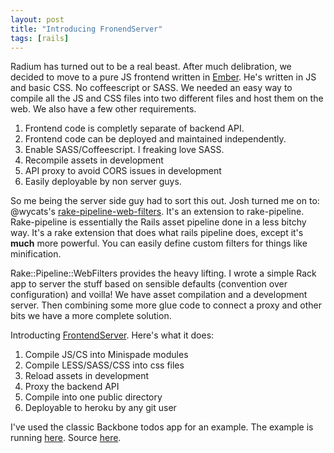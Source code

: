 ```yaml
---
layout: post
title: "Introducing FronendServer"
tags: [rails]
---
```


Radium has turned out to be a real beast. After much delibration, we
decided to move to a pure JS frontend written in
[Ember](http://emberjs.com). He's written in JS and basic CSS. No
coffeescript or SASS. We needed an easy way to compile all the JS and
CSS files into two different files and host them on the web. We also
have a few other requirements.

1. Frontend code is completly separate of backend API.
2. Frontend code can be deployed and maintained independently.
3. Enable SASS/Coffeescript. I freaking love SASS.
4. Recompile assets in development
5. API proxy to avoid CORS issues in development
6. Easily deployable by non server guys.

So me being the server side guy had to sort this out. Josh turned me on
to: @wycats's [rake-pipeline-web-filters](https://github.com/wycats/rake-pipeline-web-filters).
It's an extension to rake-pipeline. Rake-pipeline is essentially the
Rails asset pipeline done in a less bitchy way. It's a rake extension
that does what rails pipeline does, except it's **much** more powerful.
You can easily define custom filters for things like minification.

Rake::Pipeline::WebFilters provides the heavy lifting. I wrote a simple
Rack app to server the stuff based on sensible defaults (convention over
configuration) and voilla! We have asset compilation and a development
server. Then combining some more glue code to connect a proxy and other
bits we have a more complete solution.

Introducting
[FrontendServer](https://github.com/adman65/frontend_server). Here's
what it does:

1. Compile JS/CS into Minispade modules
2. Compile LESS/SASS/CSS into css files
3. Reload assets in development
4. Proxy the backend API
5. Compile into one public directory
6. Deployable to heroku by any git user

I've used the classic Backbone todos app for an example. The example is
running [here](http://warm-ocean-3185.herokuapp.com/). 
Source [here](https://github.com/adman65/frontend_server_example).
